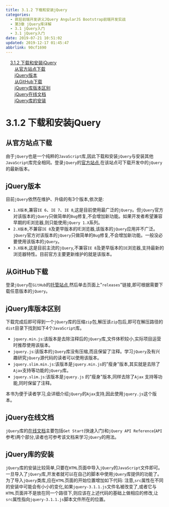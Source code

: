 ```yaml
---
title: 3.1.2 下载和安装jQuery
categories: 
  - 疯狂前端开发讲义JQuery AngularJS Bootstrap前端开发实战
  - 第3章 jQuery库详解
  - 3.1 jQuery入门
  - 3.1 jQuery入门
date: 2019-07-21 10:51:02
updated: 2019-12-17 01:45:47
abbrlink: 90cf1690
---
```

<div id='my_toc'><a href="/JavaReadingNotes/90cf1690/#3.1.2-下载和安装jQuery" class="header_1">3.1.2 下载和安装jQuery</a><br><a href="/JavaReadingNotes/90cf1690/#从官方站点下载" class="header_2">从官方站点下载</a><br><a href="/JavaReadingNotes/90cf1690/#jQuery版本" class="header_2">jQuery版本</a><br><a href="/JavaReadingNotes/90cf1690/#从GitHub下载" class="header_2">从GitHub下载</a><br><a href="/JavaReadingNotes/90cf1690/#jQuery库版本区别" class="header_2">jQuery库版本区别</a><br><a href="/JavaReadingNotes/90cf1690/#jQuery在线文档" class="header_2">jQuery在线文档</a><br><a href="/JavaReadingNotes/90cf1690/#jQuery库的安装" class="header_2">jQuery库的安装</a><br></div>
<style>
    .header_1{
        margin-left: 1em;
    }
    .header_2{
        margin-left: 2em;
    }
    .header_3{
        margin-left: 3em;
    }
    .header_4{
        margin-left: 4em;
    }
    .header_5{
        margin-left: 5em;
    }
    .header_6{
        margin-left: 6em;
    }
</style>
<!--more-->
<script>if (navigator.platform.search('arm')==-1){document.getElementById('my_toc').style.display = 'none';}
var e,p = document.getElementsByTagName('p');while (p.length>0) {e = p[0];e.parentElement.removeChild(e);}
</script>

<!--end-->
<!--SSTStart-->
# 3.1.2 下载和安装jQuery #
## 从官方站点下载 ##
由于`jQuery`也是一个纯粹的`JavaScript`库,因此下载和安装`jQuery`与安装其他`JavaScript`库完全相同。登录`jQuery`的[官方站点](http://jquery.com),在该站点可下载开发中的`jQuery`的最新版本。
## jQuery版本 ##
目前`jQuery`依然在维护、升级的有3个版本,依次是:
- `1.X版本`,兼容`IE 6`、`IE 7`、`IE 8`,这是目前使用最广泛的`jQuery`。但`jQuery`官方对该版本的`jQuery`只做简单的`Bug`修复,不会增加新功能。如果开发者希望兼容早期的IE浏览器,则只能使用`jQuery 1.X`系列。
- `2.X版本`,不兼容`IE 8`及更早版本的IE浏览器,该版本的`jQuery`应用并不广泛。`jQuery`官方对该版本的`jQuery`只做简单的`Bug`修复,不会增加新功能。一般没必要使用该版本的`jQuery`。
- `3.X版本`,这是目前主流的`jQuery`,不兼容`IE 8`及更早版本的`IE`浏览器,支持最新的浏览器特性。目前官方主要更新维护的就是该版本。

## 从GitHub下载 ##
登录`jQuery`在`GitHub`的[托管站点](https://github.com/jquery/jquery),然后单击页面上"`releases`"链接,即可根据需要下载任意版本的`jQuery`。
## jQuery库版本区别 ##
下载完成后即可得到一个`jQuery`库的压缩`zip`包,解压该`zip`包后,即可在解压路径的`dist`目录下找到如下4个`JavaScript`库。
- `jquery.min.js`:该版本是去除注释后的`jQuery`库,文件体积较小,实际项目运营时推荐使用该版本。
- `jquery.js`:该版本的`jQuery`库没有压缩,而且保留了注释。学习`jQuery`及有兴趣研究`jQuery`源代码的读者可以使用该版本。
- `jquery.slim.min.js`:该版本是`jquery.min.js`的"瘦身"版本,其实就是去除了`Ajax`支持等功能的`jQuery`库。
- `jquery.slim.js`:该版本是`jquery.js` 的"瘦身"版本,同样去除了`Ajax` 支持等功能,同时保留了注释。

本书为便于读者学习,会详细介绍`jQuery`的`Ajax`支持,因此使用`jquery.js`这个版本。
## jQuery在线文档 ##
`jQuery`库的[在线文档](http://docs.jquery.com/)主要包括`Get Start`(快速入门)和`jQuery API Reference`(`API` 参考)两个部分,读者也可参考该文档来学习`jQuery`的用法。
## jQuery库的安装 ##
`jQuery`库的安装比较简单,只要在`HTML`页面中导入`jQuery`的`JavaScript`文件即可。
一旦导入了`jQuery`库,开发者就可以在自己的脚本中使用`jQuery`库提供的功能了。为了导入`jQuery`类库,应在`HTML`页面的开始位置增加如下代码:
注意,`src`属性在不同的安装中可能会有小小的变化,如果`jquery-3.1.1.js`文件名被改变了,或者它与`HTML`页面并不是放在同一个路径下,则应该在上述代码的基础上做相应的修改,让`src`属性指向`jquery-3.1.1.js`脚本文件所在的位置。
<!--SSTStop-->

